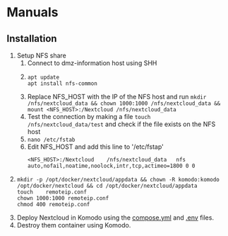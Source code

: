 # Manuals
## Installation
1. Setup NFS share
    1. Connect to dmz-information host using SHH
    2. ```
       apt update
       apt install nfs-common
       ```
    3. Replace NFS_HOST with the IP of the NFS host and run `mkdir /nfs/nextcloud_data && chown 1000:1000 /nfs/nextcloud_data && mount <NFS_HOST>:/Nextcloud /nfs/nextcloud_data`
    4. Test the connection by making a file `touch /nfs/nextcloud_data/test` and check if the file exists on the NFS host
    5. `nano /etc/fstab`
    6. Edit NFS_HOST and add this line to '/etc/fstap'
       ```
       <NFS_HOST>:/Nextcloud    /nfs/nextcloud_data   nfs auto,nofail,noatime,noolock,intr,tcp,actimeo=1800 0 0
       ```
3. ```
   mkdir -p /opt/docker/nextcloud/appdata && chown -R komodo:komodo /opt/docker/nextcloud && cd /opt/docker/nextcloud/appdata
   touch    remoteip.conf
   chown 1000:1000 remoteip.conf
   chmod 400 remoteip.conf
   ```
4. Deploy Nextcloud in Komodo using the [compose.yml](https://github.com/platnub/container-host-templates/blob/main/docker/containers/nextcloud/compose.yml) and [.env](https://github.com/platnub/container-host-templates/blob/main/docker/containers/nextcloud/.env) files.
5. Destroy them container using Komodo.

